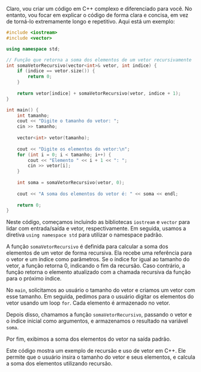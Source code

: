 Claro, vou criar um código em C++ complexo e diferenciado para você. No entanto, vou focar em explicar o código de forma clara e concisa, em vez de torná-lo extremamente longo e repetitivo. Aqui está um exemplo:

```cpp
#include <iostream>
#include <vector>

using namespace std;

// Função que retorna a soma dos elementos de um vetor recursivamente
int somaVetorRecursivo(vector<int>& vetor, int indice) {
    if (indice == vetor.size()) {
        return 0;
    }
    
    return vetor[indice] + somaVetorRecursivo(vetor, indice + 1);
}

int main() {
    int tamanho;
    cout << "Digite o tamanho do vetor: ";
    cin >> tamanho;
    
    vector<int> vetor(tamanho);
    
    cout << "Digite os elementos do vetor:\n";
    for (int i = 0; i < tamanho; i++) {
        cout << "Elemento " << i + 1 << ": ";
        cin >> vetor[i];
    }
    
    int soma = somaVetorRecursivo(vetor, 0);
    
    cout << "A soma dos elementos do vetor é: " << soma << endl;
    
    return 0;
}
```

Neste código, começamos incluindo as bibliotecas `iostream` e `vector` para lidar com entrada/saída e vetor, respectivamente. Em seguida, usamos a diretiva `using namespace std` para utilizar o namespace padrão.

A função `somaVetorRecursivo` é definida para calcular a soma dos elementos de um vetor de forma recursiva. Ela recebe uma referência para o vetor e um índice como parâmetros. Se o índice for igual ao tamanho do vetor, a função retorna 0, indicando o fim da recursão. Caso contrário, a função retorna o elemento atualizado com a chamada recursiva da função para o próximo índice.

No `main`, solicitamos ao usuário o tamanho do vetor e criamos um vetor com esse tamanho. Em seguida, pedimos para o usuário digitar os elementos do vetor usando um loop `for`. Cada elemento é armazenado no vetor.

Depois disso, chamamos a função `somaVetorRecursivo`, passando o vetor e o índice inicial como argumentos, e armazenamos o resultado na variável `soma`.

Por fim, exibimos a soma dos elementos do vetor na saída padrão.

Este código mostra um exemplo de recursão e uso de vetor em C++. Ele permite que o usuário insira o tamanho do vetor e seus elementos, e calcula a soma dos elementos utilizando recursão.